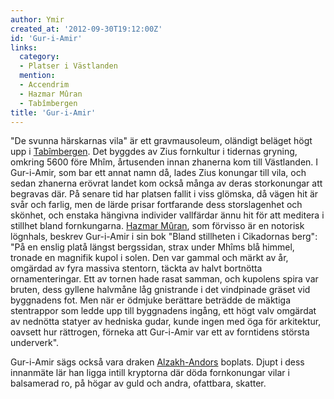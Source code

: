 ```yaml
---
author: Ymir
created_at: '2012-09-30T19:12:00Z'
id: 'Gur-i-Amir'
links:
  category:
  - Platser i Västlanden
  mention:
  - Accendrim
  - Hazmar Mûran
  - Tabîmbergen
title: 'Gur-i-Amir'
---
```


"De svunna härskarnas vila" är ett gravmausoleum, oländigt beläget högt upp i [Tabîmbergen]. Det
byggdes av Zius fornkultur i tidernas gryning, omkring 5600 före Mhîm, årtusenden innan zhanerna kom
till Västlanden. I Gur-i-Amir, som bar ett annat namn då, lades Zius konungar till vila, och sedan
zhanerna erövrat landet kom också många av deras storkonungar att begravas där. På senare tid har
platsen fallit i viss glömska, då vägen hit är svår och farlig, men de lärde prisar fortfarande dess
storslagenhet och skönhet, och enstaka hängivna individer vallfärdar ännu hit för att meditera i
stillhet bland fornkungarna. [Hazmar Mûran], som förvisso är en notorisk lögnhals, beskrev
Gur-i-Amir i sin bok "Bland stillheten i Cikadornas berg": "På en enslig platå längst bergssidan,
strax under Mhîms blå himmel, tronade en magnifik kupol i solen. Den var gammal och märkt av år,
omgärdad av fyra massiva stentorn, täckta av halvt bortnötta ornamenteringar. Ett av tornen hade
rasat samman, och kupolens spira var bruten, dess gyllene halvmåne låg gnistrande i det vindpinade
gräset vid byggnadens fot. Men när er ödmjuke berättare beträdde de mäktiga stentrappor som ledde
upp till byggnadens ingång, ett högt valv omgärdat av nednötta statyer av hedniska gudar, kunde
ingen med öga för arkitektur, oavsett hur rättrogen, förneka att Gur-i-Amir var ett av forntidens
största underverk".

Gur-i-Amir sägs också vara draken [Alzakh-Andors] boplats. Djupt i dess innanmäte lär han ligga
intill kryptorna där döda fornkonungar vilar i balsamerad ro, på högar av guld och andra, ofattbara,
skatter.

  [Tabîmbergen]: Tabîmbergen
  [Hazmar Mûran]: Hazmar_Mûran
  [Alzakh-Andors]: Accendrim